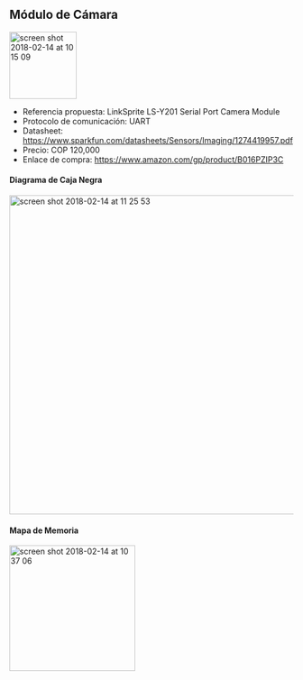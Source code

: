## Módulo de Cámara

<img width="119" alt="screen shot 2018-02-14 at 10 15 09" src="https://user-images.githubusercontent.com/24497588/36211685-f448df64-116f-11e8-8788-0ea0636a70d1.png">

* Referencia propuesta: LinkSprite LS-Y201 Serial Port Camera Module
* Protocolo de comunicación: UART
* Datasheet: https://www.sparkfun.com/datasheets/Sensors/Imaging/1274419957.pdf 
* Precio: COP 120,000
* Enlace de compra: https://www.amazon.com/gp/product/B016PZIP3C

#### Diagrama de Caja Negra

<img width="566" alt="screen shot 2018-02-14 at 11 25 53" src="https://user-images.githubusercontent.com/24497588/36215343-db3785e8-1179-11e8-989f-46d800bbf125.png">

#### Mapa de Memoria

<img width="223" alt="screen shot 2018-02-14 at 10 37 06" src="https://user-images.githubusercontent.com/24497588/36213006-7f1b2d4c-1173-11e8-876f-2cddc3c20777.png">
